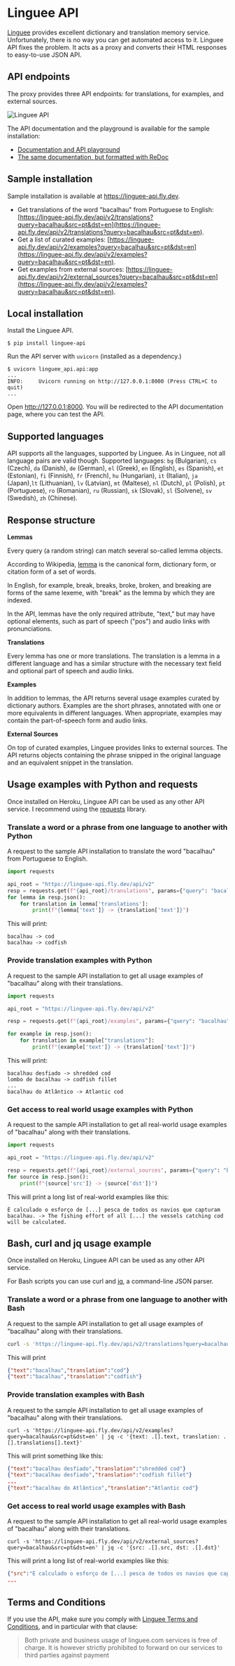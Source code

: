 # Linguee API

[Linguee](https://linguee.com) provides excellent dictionary and translation memory service. Unfortunately, there is no way you can get automated access to it. Linguee API fixes the problem. It acts as a proxy and converts their HTML responses to easy-to-use JSON API.

## API endpoints

The proxy provides three API endpoints: for translations, for examples, and external sources.

![Linguee API](./docs/linguee-api.png)

The API documentation and the playground is available for the sample installation:

- [Documentation and API playground](https://linguee-api.fly.dev/docs)
- [The same documentation, but formatted with ReDoc](https://linguee-api.fly.dev/redoc)

## Sample installation

Sample installation is available at https://linguee-api.fly.dev.

- Get translations of the word "bacalhau" from Portuguese to English: [https://linguee-api.fly.dev/api/v2/translations?query=bacalhau&src=pt&dst=en](https://linguee-api.fly.dev/api/v2/translations?query=bacalhau&src=pt&dst=en).
- Get a list of curated examples: [https://linguee-api.fly.dev/api/v2/examples?query=bacalhau&src=pt&dst=en](https://linguee-api.fly.dev/api/v2/examples?query=bacalhau&src=pt&dst=en).
- Get examples from external sources: [https://linguee-api.fly.dev/api/v2/external_sources?query=bacalhau&src=pt&dst=en](https://linguee-api.fly.dev/api/v2/examples?query=bacalhau&src=pt&dst=en).

## Local installation

Install the Linguee API.

```shell
$ pip install linguee-api
```

Run the API server with `uvicorn` (installed as a dependency.)

```shell
$ uvicorn linguee_api.api:app
...
INFO:     Uvicorn running on http://127.0.0.1:8000 (Press CTRL+C to quit)
...
```

Open http://127.0.0.1:8000. You will be redirected to the API documentation page, where you can test the API.

## Supported languages

API supports all the languages, supported by Linguee. As in Linguee, not all language pairs are valid though. Supported languages:
`bg` (Bulgarian), `cs` (Czech), `da` (Danish), `de` (German), `el` (Greek), `en` (English), `es` (Spanish), `et` (Estonian), `fi` (Finnish), `fr` (French), `hu` (Hungarian), `it` (Italian), `ja` (Japan),`lt` (Lithuanian), `lv` (Latvian), `mt` (Maltese), `nl` (Dutch), `pl` (Polish), `pt` (Portuguese), `ro` (Romanian), `ru` (Russian), `sk` (Slovak), `sl` (Solvene), `sv` (Swedish), `zh` (Chinese).

## Response structure

**Lemmas**

Every query (a random string) can match several so-called lemma objects.

According to Wikipedia, [lemma](https://en.wikipedia.org/wiki/Lemma_(morphology)) is the canonical form, dictionary form, or citation form of a set of words.

In English, for example, break, breaks, broke, broken, and breaking are forms of the same lexeme, with "break" as the lemma by which they are indexed.

In the API, lemmas have the only required attribute, "text," but may have optional elements, such as part of speech ("pos") and audio links with pronunciations.


**Translations**

Every lemma has one or more translations. The translation is a lemma in a different language and has a similar structure with the necessary text field and optional part of speech and audio links.


**Examples**

In addition to lemmas, the API returns several usage examples curated by dictionary authors. Examples are the short phrases, annotated with one or more equivalents in different languages. When appropriate, examples may contain the part-of-speech form and audio links.

**External Sources**

On top of curated examples, Linguee provides links to external sources. The API returns objects containing the phrase snipped in the original language and an equivalent snippet in the translation.

## Usage examples with Python and requests

Once installed on Heroku, Linguee API can be used as any other API service. I recommend using the [requests](https://docs.python-requests.org/) library.

### Translate a word or a phrase from one language to another with Python

A request to the sample API installation to translate the word "bacalhau" from Portuguese to English.

```python
import requests

api_root = "https://linguee-api.fly.dev/api/v2"
resp = requests.get(f"{api_root}/translations", params={"query": "bacalhau", "src": "pt", "dst": "en"})
for lemma in resp.json():
    for translation in lemma['translations']:
        print(f"{lemma['text']} -> {translation['text']}")
```

This will print:

```
bacalhau -> cod
bacalhau -> codfish
```

### Provide translation examples with Python

A request to the sample API installation to get all usage examples of "bacalhau" along with their translations.

```python
import requests

api_root = "https://linguee-api.fly.dev/api/v2"

resp = requests.get(f"{api_root}/examples", params={"query": "bacalhau", "src": "pt", "dst": "en"})

for example in resp.json():
    for translation in example["translations"]:
        print(f"{example['text']} -> {translation['text']}")
```

This will print:

```
bacalhau desfiado -> shredded cod
lombo de bacalhau -> codfish fillet
...
bacalhau do Atlântico -> Atlantic cod
```

### Get access to real world usage examples with Python

A request to the sample API installation to get all real-world usage examples of "bacalhau" along with their translations.

```python
import requests

api_root = "https://linguee-api.fly.dev/api/v2"

resp = requests.get(f"{api_root}/external_sources", params={"query": "bacalhau", "src": "pt", "dst": "en"})
for source in resp.json():
    print(f"{source['src']} -> {source['dst']}")
```

This will print a long list of real-world examples like this:

```
É calculado o esforço de [...] pesca de todos os navios que capturam bacalhau. -> The fishing effort of all [...] the vessels catching cod will be calculated.
```


## Bash, curl and jq usage example

Once installed on Heroku, Linguee API can be used as any other API service.

For Bash scripts you can use curl and [jq](https://stedolan.github.io/jq/), a command-line JSON parser.

### Translate a word or a phrase from one language to another with Bash

A request to the sample API installation to get all usage examples of "bacalhau" along with their translations.

```bash
curl -s 'https://linguee-api.fly.dev/api/v2/translations?query=bacalhau&src=pt&dst=en' | jq -c '{text: .[].text, translation: .[].translations[].text}'
```

This will print

```json lines
{"text":"bacalhau","translation":"cod"}
{"text":"bacalhau","translation":"codfish"}
```

### Provide translation examples with Bash

A request to the sample API installation to get all usage examples of "bacalhau" along with their translations.

```shell
curl -s 'https://linguee-api.fly.dev/api/v2/examples?query=bacalhau&src=pt&dst=en' | jq -c '{text: .[].text, translation: .[].translations[].text}'
```

This will print something like this:

```json lines
{"text":"bacalhau desfiado","translation":"shredded cod"}
{"text":"bacalhau desfiado","translation":"codfish fillet"}
...
{"text":"bacalhau do Atlântico","translation":"Atlantic cod"}
```

### Get access to real world usage examples with Bash

A request to the sample API installation to get all real-world usage examples of "bacalhau" along with their translations.

```shell
curl -s 'https://linguee-api.fly.dev/api/v2/external_sources?query=bacalhau&src=pt&dst=en' | jq -c '{src: .[].src, dst: .[].dst}'
```

This will print a long list of real-world examples like this:

```json lines
{"src":"É calculado o esforço de [...] pesca de todos os navios que capturam bacalhau.","dst":"The fishing effort of all [...] the vessels catching cod will be calculated."}
...
```

## Terms and Conditions

If you use the API, make sure you comply with
[Linguee Terms and Conditions](http://www.linguee.com/page/termsAndConditions.php),
and in particular with that clause:

> Both private and business usage of linguee.com services is free of charge.
> It is however strictly prohibited to forward on our services to third
> parties against payment
